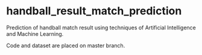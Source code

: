 # handball_result_match_prediction
Prediction of handball match result using techniques of Artificial Intelligence and Machine Learning.

Code and dataset are placed on master branch.
